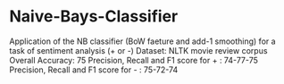 # Naive-Bays-Classifier
Application of the NB classifier (BoW faeture and add-1 smoothing) for a task of sentiment analysis (+ or -) 
Dataset: NLTK movie review corpus
Overall Accuracy: 75
Precision, Recall and F1 score for + : 74-77-75
Precision, Recall and F1 score for - : 75-72-74
